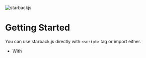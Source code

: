 ![starbackjs](https://user-images.githubusercontent.com/45036724/130007266-83c720b8-ce3f-47e8-a854-ac0b640ce36f.gif)

# Getting Started
You can use starback.js directly with `<script>` tag or import either.
- With <script> tag
  ```html
  <script src="PATH_TO_DIST_FOLDER/starback.js"></script>
  ```
- With import
  ```js
  import Starback from 'starback'
  ```
  
# Example Usage 
```html
<canvas id="canvas"></canvas>

<script src="PATH_TO_DIST_FOLDER/starback.js"></script>
<script>
  const canvas = document.getElementById('canvas')
  const starback = new Starback(canvas, {
    width: 1000, 
    height: 500, 
    speed: 5,
    spread: 0.2,
    // ...and the other options
  })
</script>
```
You can check the more options in [Options section](#options)
  
# Options
  | Key         | Type | Description | Required | Default Value |
  | ----------- | ---- | ----------- | -------- | ------------- |
  | width | Number | Canvas width to set | no | default canvas size |
  | height | Number | Canvas height to set | no | default canvas size |
  | backgroundColor | String&#124;Array | Color of the background, use string for solid color, or array of colors for linear gradient | no | #ccc |
  | directionY | Number | | no | 1 |
  | directionX | Number | | no | 1 |
  | distanceX | Number | | no | 0.1 |
  | frequency | Number | | no | 10 |
  | randomOpacity | Boolean | | no | false |
  | slope | Object | | no | {x: 1, y: 1} |
  | starColor | String&#124;Array | Color of the stars, use string for solid color, or array of colors for linear gradient | no | hsla(299, 100%, 50%, 1) |
  | speed | Number | | no | 0.5 |
  | spread | Number | | no | 1 |
  | starSize | Number | | no | 100 |
  | showFps | Boolean | | no | false |
  
# Contributing
  You can contribute to this repository. See [CONTRIBUTING.md](https://github.com/zuramai/starback.js/blob/main/CONTRIBUTING.md)

# Donate
  If you have used this library and it's useful for you, please consider to donate:
  
  [Ko-fi](https://ko-fi.com/saugi) | [Trakteer](https://trakteer.id/saugi)

# License
  This library is under MIT license.
